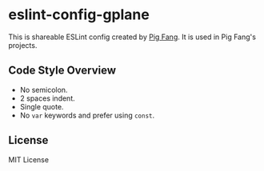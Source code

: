 # eslint-config-gplane

This is shareable ESLint config created by [Pig Fang](https://github.com/g-plane).
It is used in Pig Fang's projects.

## Code Style Overview

- No semicolon.
- 2 spaces indent.
- Single quote.
- No `var` keywords and prefer using `const`.

## License

MIT License
